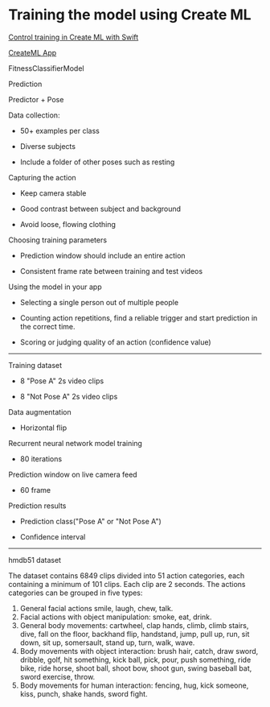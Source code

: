 # Training the model using Create ML

[Control training in Create ML with Swift](https://developer.apple.com/videos/play/wwdc2020/10156)

[CreateML App](https://developer.apple.com/videos/play/wwdc2019/430)

FitnessClassifierModel

Prediction

Predictor + Pose

Data collection:

- 50+ examples per class

- Diverse subjects

- Include a folder of other poses such as resting

Capturing the action

- Keep camera stable

- Good contrast between subject and background

- Avoid loose, flowing clothing

Choosing training parameters

- Prediction window should include an entire action

- Consistent frame rate between training and test videos

Using the model in your app

- Selecting a single person out of multiple people

- Counting action repetitions, find a reliable trigger and start prediction in the correct time. 

- Scoring or judging quality of an action (confidence value)

---

Training dataset

- 8 "Pose A" 2s video clips

- 8 "Not Pose A" 2s video clips 

Data augmentation

- Horizontal flip

Recurrent neural network model training

- 80 iterations 

Prediction window on live camera feed

- 60 frame

Prediction results

- Prediction class("Pose A" or "Not Pose A")

- Confidence interval 

---

hmdb51 dataset

The dataset contains 6849 clips divided into 51 action categories, each containing a minimum of 101 clips. Each clip are 2 seconds. The actions categories can be grouped in five types:

1.  General facial actions smile, laugh, chew, talk. 
2.  Facial actions with object manipulation: smoke, eat, drink.
3.  General body movements: cartwheel, clap hands, climb, climb stairs, dive, fall on the floor, backhand flip, handstand, jump, pull up, run, sit down, sit up, somersault, stand up, turn, walk, wave.
4.  Body movements with object interaction: brush hair, catch, draw sword, dribble, golf, hit something, kick ball, pick, pour, push something, ride bike, ride horse, shoot ball, shoot bow, shoot gun, swing baseball bat, sword exercise, throw.
5.  Body movements for human interaction: fencing, hug, kick someone, kiss, punch, shake hands, sword fight.
